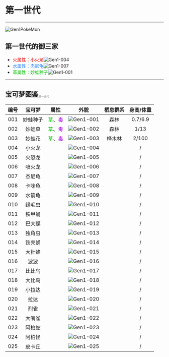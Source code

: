 # 第一世代

---

![Gen1PokeMon](/images/PokeMons/InitialPokeMon/gen1.jpg)

## 第一世代的御三家

* <font color="#E40000">火属性：小火龙</font>![Gen1-004](/images/PokeMons/Gen1/004.gif "小火龙")<br>
* <font color="#2B80FF">水属性：杰尼龟</font>![Gen1-007](/images/PokeMons/Gen1/007.gif "杰尼龟")<br>
* <font color="#00C000">草属性：妙蛙种子</font>![Gen1-001](/images/PokeMons/Gen1/001.gif "妙蛙种子")<br>

---

## 宝可梦图鉴<font size="1" color="#A9A9A9"><sub><i>第一世代</i></sub></font>

|编号|宝可梦|属性|外貌|栖息群系|身高/体重|
|:---:|:---:|:---:|:---:|:---:|:---:|
|001|妙蛙种子|<font color="#00C000">草</font>、<font color="#A000E0">毒</font>|![Gen1-001](/images/PokeMons/Gen1/001.gif "妙蛙种子")|森林|0.7/6.9|
|002|妙蛙草|<font color="#00C000">草</font>、<font color="#A000E0">毒</font>|![Gen1-002](/images/PokeMons/Gen1/002.gif "妙蛙草")|森林|1/13|
|003|妙蛙花|<font color="#00C000">草</font>、<font color="#A000E0">毒</font>|![Gen1-003](/images/PokeMons/Gen1/003.gif "妙蛙花")|桦木林|2/100|
|004|小火龙|<font color="#00C000"></font>|![Gen1-004](/images/PokeMons/Gen1/004.gif "小火龙")||/|
|005|火恐龙|<font color="#00C000"></font>|![Gen1-005](/images/PokeMons/Gen1/005.gif "火恐龙")||/|
|006|喷火龙|<font color="#00C000"></font>|![Gen1-006](/images/PokeMons/Gen1/006.gif "喷火龙")||/|
|007|杰尼龟|<font color="#00C000"></font>|![Gen1-007](/images/PokeMons/Gen1/007.gif "杰尼龟")||/|
|008|卡咪龟|<font color="#00C000"></font>|![Gen1-008](/images/PokeMons/Gen1/008.gif "卡咪龟")||/|
|009|水箭龟|<font color="#00C000"></font>|![Gen1-009](/images/PokeMons/Gen1/009.gif "水箭龟")||/|
|010|绿毛虫|<font color="#00C000"></font>|![Gen1-010](/images/PokeMons/Gen1/010.gif "绿毛虫")||/|
|011|铁甲蛹|<font color="#00C000"></font>|![Gen1-011](/images/PokeMons/Gen1/011.gif "铁甲蛹")||/|
|012|巴大蝶|<font color="#00C000"></font>|![Gen1-012](/images/PokeMons/Gen1/012.gif "巴大蝶")||/|
|013|独角虫|<font color="#00C000"></font>|![Gen1-013](/images/PokeMons/Gen1/013.gif "独角虫")||/|
|014|铁壳蛹|<font color="#00C000"></font>|![Gen1-014](/images/PokeMons/Gen1/014.gif "铁壳蛹")||/|
|015|大针蜂|<font color="#00C000"></font>|![Gen1-015](/images/PokeMons/Gen1/015.gif "大针蜂")||/|
|016|波波|<font color="#00C000"></font>|![Gen1-016](/images/PokeMons/Gen1/016.gif "波波")||/|
|017|比比鸟|<font color="#00C000"></font>|![Gen1-017](/images/PokeMons/Gen1/017.gif "比比鸟")||/|
|018|大比鸟|<font color="#00C000"></font>|![Gen1-018](/images/PokeMons/Gen1/018.gif "大比鸟")||/|
|019|小拉达|<font color="#00C000"></font>|![Gen1-019](/images/PokeMons/Gen1/019.gif "小拉达")||/|
|020|拉达|<font color="#00C000"></font>|![Gen1-020](/images/PokeMons/Gen1/020.gif "拉达")||/|
|021|烈雀|<font color="#00C000"></font>|![Gen1-021](/images/PokeMons/Gen1/021.gif "烈雀")||/|
|022|大嘴雀|<font color="#00C000"></font>|![Gen1-022](/images/PokeMons/Gen1/022.gif "大嘴雀")||/|
|023|阿柏蛇|<font color="#00C000"></font>|![Gen1-023](/images/PokeMons/Gen1/023.gif "阿柏蛇")||/|
|024|阿柏怪|<font color="#00C000"></font>|![Gen1-024](/images/PokeMons/Gen1/024.gif "阿柏怪")||/|
|025|皮卡丘|<font color="#00C000"></font>|![Gen1-025](/images/PokeMons/Gen1/025.gif "皮卡丘")||/|
